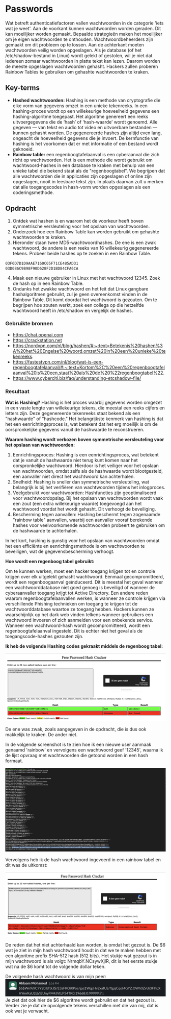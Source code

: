 # Passwords
Wat betreft authenticatiefactoren vallen wachtwoorden in de categorie 'iets wat je weet'.
Aan de voorkant kunnen wachtwoorden worden geraden. Dit kan moeilijker worden gemaakt. Bepaalde strategieën maken het moeilijker om je eigen wachtwoorden te onthouden. Wachtwoordbeheerders zijn gemaakt om dit probleem op te lossen. Aan de achterkant moeten wachtwoorden veilig worden opgeslagen. Als je database (of het /etc/shadow-bestand in Linux) wordt gelekt of gestolen, wil je niet dat iedereen zomaar wachtwoorden in platte tekst kan lezen. Daarom worden de meeste opgeslagen wachtwoorden gehasht. Hackers zullen proberen Rainbow Tables te gebruiken om gehashte wachtwoorden te kraken.

## Key-terms
* __Hashed wachtwoorden:__ Hashing is een methode van cryptografie die elke vorm van gegevens omzet in een unieke tekenreeks. In een hashing-proces wordt op een willekeurige hoeveelheid gegevens een hashing-algoritme toegepast. Het algoritme genereert een reeks uitvoergegevens die de ‘hash’ of ‘hash-waarde’ wordt genoemd. Alle gegeven — van tekst en audio tot video en uitvoerbare bestanden — kunnen gehasht worden. De gegenereerde hashes zijn altijd even lang, ongeacht de hoeveelheid gegevens die je invoert.
De kernfunctie van hashing is het voorkomen dat er met informatie of een bestand wordt geknoeid.
* __Rainbow table:__   een regenboogtafelaanval is een cyberaanval die zich richt op wachtwoorden. Het is een methode die wordt gebruikt om wachtwoord-hashes in een database te kraken met behulp van een unieke tabel die bekend staat als de "regenboogtabel". We begrijpen dat alle wachtwoorden die in applicaties zijn opgeslagen of online zijn opgeslagen, nooit in leesbare tekst zijn. In plaats daarvan zult u merken dat alle toegangscodes in hash-vorm worden opgeslagen als een coderingsmethode.

## Opdracht  
1. Ontdek wat hashen is en waarom het de voorkeur heeft boven symmetrische versleuteling voor het opslaan van wachtwoorden.
2. Onderzoek hoe een Rainbow Table kan worden gebruikt om gehashte wachtwoorden te kraken.
3. Hieronder staan twee MD5-wachtwoordhashes. De ene is een zwak wachtwoord, de andere is een reeks van 16 willekeurig gegenereerde tekens. Probeer beide hashes op te zoeken in een Rainbow Table.
```
03F6D7D1D9AAE7160C05F71CE485AD31
03D086C9B98F90D628F2D1BD84CFA6CA
```  

4. Maak een nieuwe gebruiker in Linux met het wachtwoord 12345. Zoek de hash op in een Rainbow Table.
5. Ondanks het zwakke wachtwoord en het feit dat Linux gangbare hashalgoritmen gebruikt, zul je geen overeenkomst vinden in de Rainbow Table. Dit komt doordat het wachtwoord is gezouten. Om te begrijpen hoe zouten werkt, zoek een collega op die hetzelfde wachtwoord heeft in /etc/shadow en vergelijk de hashes.  

### Gebruikte bronnen
* https://chat.openai.com 
* https://crackstation.net 
* https://nordvpn.com/nl/blog/hashen/#:~:text=Betekenis%20hashen%3A%20het%20Engelse%20woord,omzet%20in%20een%20unieke%20tekenreeks.  
* https://fastestvpn.com/nl/blog/wat-is-een-regenboogtafelaanval/#:~:text=Kortom%2C%20een%20regenboogtafelaanval%20is%20een,staat%20als%20de%20%22regenboogtabel%22.
* https://www.cyberciti.biz/faq/understanding-etcshadow-file/

### Resultaat
__Wat is Hashing?__ Hashing is het proces waarbij gegevens worden omgezet in een vaste lengte van willekeurige tekens, die meestal een reeks cijfers en letters zijn. Deze gegenereerde tekenreeks staat bekend als een "hashwaarde" of "hashcode." Het belangrijkste kenmerk van hashing is dat het een eenrichtingsproces is, wat betekent dat het erg moeilijk is om de oorspronkelijke gegevens vanuit de hashwaarde te reconstrueren.  
  
__Waarom hashing wordt verkozen boven symmetrische versleuteling voor het opslaan van wachtwoorden:__  
  
1. Eenrichtingsproces: Hashing is een eenrichtingsproces, wat betekent dat je vanuit de hashwaarde niet terug kunt komen naar het oorspronkelijke wachtwoord. Hierdoor is het veiliger voor het opslaan van wachtwoorden, omdat zelfs als de hashwaarde wordt blootgesteld, een aanvaller niet direct het wachtwoord kan achterhalen.
2. Snelheid: Hashing is sneller dan symmetrische versleuteling, wat belangrijk is bij het verifiëren van wachtwoorden tijdens het inlogproces.
3. Veelgebruikt voor wachtwoorden: Hashfuncties zijn geoptimaliseerd voor wachtwoordopslag. Bij het opslaan van wachtwoorden wordt vaak een zout (een extra willekeurige waarde) toegevoegd aan het wachtwoord voordat het wordt gehasht. Dit verhoogt de beveiliging.
4. Bescherming tegen aanvallen: Hashing beschermt tegen zogenaamde "rainbow table" aanvallen, waarbij een aanvaller vooraf berekende hashes voor veelvoorkomende wachtwoorden probeert te gebruiken om de hashwaarde te achterhalen.

In het kort, hashing is gunstig voor het opslaan van wachtwoorden omdat het een efficiënte en eenrichtingsmethode is om wachtwoorden te beveiligen, wat de gegevensbescherming verhoogt.  

__Hoe wordt een regenboog tabel gebruikt:__

Om te kunnen werken, moet een hacker toegang krijgen tot en controle krijgen over elk uitgelekt gehasht wachtwoord. Eenmaal gecompromitteerd, wordt een regenboogaanval geïnduceerd. Dit is meestal het geval wanneer een wachtwoorddatabase niet goed genoeg is beveiligd of wanneer de cyberaanvaller toegang krijgt tot Active Directory. Een andere reden waarom regenboogtafelaanvallen werken, is wanneer ze controle krijgen via verschillende Phishing technieken om toegang te krijgen tot de wachtwoorddatabase waartoe ze toegang hebben. Hackers kunnen ze waarschijnlijk op het dark web vinden telkens wanneer gebruikers een wachtwoord invoeren of zich aanmelden voor een onbekende service. Wanneer een wachtwoord-hash wordt gecompromitteerd, wordt een regenboogtafelaanval ingesteld. Dit is echter niet het geval als de toegangscode-hashes gezouten zijn.   
  
__Ik heb de volgende Hashing codes gekraakt middels de regenboog tabel:__

![SS.2_Inloggen](../00_includes/03_Security/10.Hashing.png) 

De ene was zwak, zoals aangegeven in de opdracht, die is dus ook makkelijk te kraken. De ander niet.   
  
In de volgende screenshot is te zien hoe ik een nieuwe user aanmaak genaamd 'rainbow' en vervolgens een wachtwoord geef '12345', waarna ik de lijst opvraag met wachtwoorden die getoond worden in een hash formaat. 

![SS.2_Inloggen](../00_includes/03_Security/11.newuser.pass_hash.png)

Vervolgens heb ik de hash wachtwoord ingevoerd in een rainbow tabel en dit was de uitkomst:

![SS.2_Inloggen](../00_includes/03_Security/12.hash_rainbowTable.png)   
  
De reden dat het niet achterhaald kan worden, is omdat het gezout is. De $6 wat je ziet in mijn hash wachtwoord houdt in dat we te maken hebben met een algoritme prefix SHA-512 hash (512 bits). Het stukje wat gezout is in mijn wachtwoord is als volgt: NrmqbY.NCsywXjlR, dit is het eerste stukje wat na de $6 komt tot de volgende dollar teken. 

De volgende hash wachtwoord is van mijn peer:
![SS.2_Inloggen](../00_includes/03_Security/13.peer_hash.png)   
Je ziet dat ook hier de $6 algoritme wordt gebruikt en dat het gezout is. Verder zie je dat de opvolgende tekens verschillen met die van mij, dat is ook wat je verwacht. 